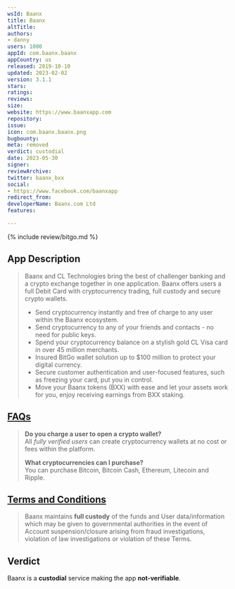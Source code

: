 ```yaml
---
wsId: Baanx
title: Baanx
altTitle: 
authors:
- danny
users: 1000
appId: com.baanx.baanx
appCountry: us
released: 2019-10-10
updated: 2023-02-02
version: 3.1.1
stars: 
ratings: 
reviews: 
size: 
website: https://www.baanxapp.com
repository: 
issue: 
icon: com.baanx.baanx.png
bugbounty: 
meta: removed
verdict: custodial
date: 2023-05-30
signer: 
reviewArchive: 
twitter: baanx_bxx
social:
- https://www.facebook.com/baanxapp
redirect_from: 
developerName: Baanx.com Ltd
features: 

---
```


{% include review/bitgo.md %}

## App Description

> Baanx and CL Technologies bring the best of challenger banking and a crypto exchange together in one application. Baanx offers users a full Debit Card with cryptocurrency trading, full custody and secure crypto wallets.
>
> - Send cryptocurrency instantly and free of charge to any user within the Baanx ecosystem.
> - Send cryptocurrency to any of your friends and contacts - no need for public keys.
> - Spend your cryptocurrency balance on a stylish gold CL Visa card in over 45 million merchants.
> - Insured BitGo wallet solution up to $100 million to protect your digital currency.
> - Secure customer authentication and user-focused features, such as freezing your card, put you in control.
> - Move your Baanx tokens (BXX) with ease and let your assets work for you, enjoy receiving earnings from BXX staking.

## [FAQs](https://www.baanxapp.com/faq)

> **Do you charge a user to open a crypto wallet?** <br>
All _fully verified users_ can create cryptocurrency wallets at no cost or fees within the platform.
>
> **What cryptocurrencies can I purchase?** <br>
You can purchase Bitcoin, Bitcoin Cash, Ethereum, Litecoin and Ripple.

## [Terms and Conditions](https://www.baanxapp.com/terms-conditions)

> Baanx maintains **full custody** of the funds and User data/information which may be given to governmental authorities in the event of Account suspension/closure arising from fraud investigations, violation of law investigations or violation of these Terms.

## Verdict

Baanx is a **custodial** service making the app **not-verifiable**.
